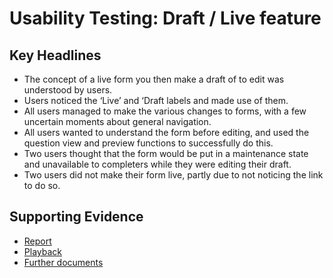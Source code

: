 # Usability Testing: Draft / Live feature 

## Key Headlines 

- The concept of a live form you then make a draft of to edit was understood by users.
- Users noticed the ‘Live’ and ‘Draft labels and made use of them.
- All users managed to make the various changes to forms, with a few uncertain moments about general navigation.
- All users wanted to understand the form before editing, and used the question view and preview functions to successfully do this.
- Two users thought that the form would be put in a maintenance state and unavailable to completers while they were editing their draft.
- Two users did not make their form live, partly due to not noticing the link to do so.

## Supporting Evidence
- [Report](https://docs.google.com/presentation/d/1a-DTcB0dMOtEL3iV9L0lUajA_pgY3SI6Y7fBTkiNQpM/edit#slide=id.g2390911b466_0_31)
- [Playback](https://drive.google.com/file/d/19vjt3hvZZw5XObtR93epa4mmDEZ-6qyh/view?usp=sharing)
- [Further documents](https://drive.google.com/drive/folders/1q9WOLeIN6AjNkBGTycOqRZ2rJgOAWTeP)